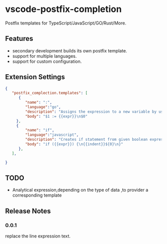 # vscode-postfix-completion

Postfix templates for TypeScript/JavaScript/GO/Rust/More.

## Features
- secondary development builds its own postfix template.
- support for multiple languages.
- support for custom configuration.



## Extension Settings

```json
{
   "postfix_complection.templates": [
      {
         "name": ":",
         "language":"go",
         "description": "Assigns the expression to a new variable by using :=.",
         "body": "$1 := {{expr}}\n$0"
     },
     {
         "name": "if",
         "language":"javascript",
         "description": "Creates if statement from given boolean expression.",
         "body": "if ({{expr}}) {\n{{indent}}${0}\n}"
      },
   ],

}


```
## TODO

- Analytical expression,depending on the type of data ,to provider a corresponding template


## Release Notes

### 0.0.1
replace the line expression text.

